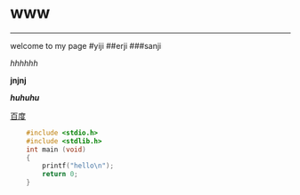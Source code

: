 # www
---
welcome to my page
#yiji
##erji
###sanji

*hhhhhh*

**jnjnj**


***huhuhu***

[百度](http://baidu.com)

```C
    #include <stdio.h>
    #include <stdlib.h>
    int main (void)
    {
        printf("hello\n");
        return 0;
    }

```